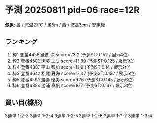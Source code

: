 # 予測 20250811 pid=06 race=12R
**気象**: 曇 / 気温27℃ / 風5m / 西 / 波高3cm / 安定板

## ランキング
1. 枠1 登番4456 鎌倉 涼  score=23.2  (予測ST:0.152 / 展示4位)
2. 枠2 登番4502 遠藤 エミ  score=13.89  (予測ST:0.125 / 展示1位)
3. 枠4 登番4387 平山 智加  score=12.9  (予測ST:0.14 / 展示2位)
4. 枠3 登番4642 松尾 夏海  score=12.47  (予測ST:0.152 / 展示5位)
5. 枠5 登番4590 渡邉 優美  score=9.76  (予測ST:0.145 / 展示6位)
6. 枠6 登番4884 勝浦 真帆  score=8.17  (予測ST:0.137 / 展示3位)

## 買い目(雛形)
3連単 1-2-3
3連単 1-2-4
3連単 1-2-5
3連単 1-2-6
3連単 1-3-2
3連単 1-3-4
